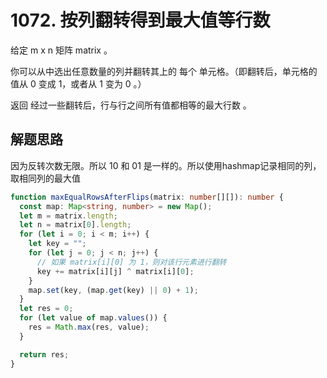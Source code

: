 # 1072. 按列翻转得到最大值等行数

给定  m x n  矩阵  matrix 。

你可以从中选出任意数量的列并翻转其上的   每个   单元格。（即翻转后，单元格的值从 0 变成 1，或者从 1 变为 0 。）

返回 经过一些翻转后，行与行之间所有值都相等的最大行数  。

## 解题思路

因为反转次数无限。所以 10 和 01 是一样的。所以使用hashmap记录相同的列，取相同列的最大值


```ts
function maxEqualRowsAfterFlips(matrix: number[][]): number {
  const map: Map<string, number> = new Map();
  let m = matrix.length;
  let n = matrix[0].length;
  for (let i = 0; i < m; i++) {
    let key = "";
    for (let j = 0; j < n; j++) {
      // 如果 matrix[i][0] 为 1，则对该行元素进行翻转
      key += matrix[i][j] ^ matrix[i][0];
    }
    map.set(key, (map.get(key) || 0) + 1);
  }
  let res = 0;
  for (let value of map.values()) {
    res = Math.max(res, value);
  }

  return res;
}
```